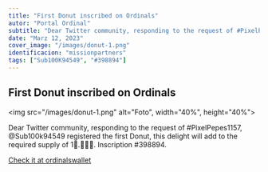 ```yaml
---
title: "First Donut inscribed on Ordinals"
autor: "Portal Ordinal"
subtitle: "Dear Twitter community, responding to the request of #PixelPepes1157, @Sub100k94549 registered the first Donut, this delight will add to the required supply of 1🍩.🍩🍩🍩. Inscription #398894."
date: "Marz 12, 2023"
cover_image: "/images/donut-1.png"
identificacion: "missionpartners"
tags: ["Sub100K94549", "#398894"]
---
```


## First Donut inscribed on Ordinals

<img src="/images/donut-1.png" alt="Foto", width="40%", height="40%">


Dear Twitter community, responding to the request of #PixelPepes1157, @Sub100k94549 registered the first Donut, this delight will add to the required supply of 1🍩.🍩🍩🍩.
Inscription #398894.


[Check it at ordinalswallet](https://ordinalswallet.com/inscription/47b36997a46c978f6a7d5d6f6a58c35a1e91074286d153737bd53074b2c24e71i0)
